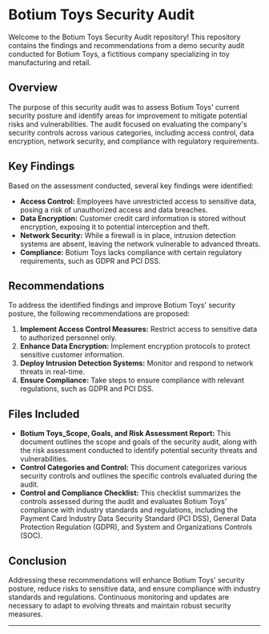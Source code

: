 
# Botium Toys Security Audit

Welcome to the Botium Toys Security Audit repository! This repository contains the findings and recommendations from a demo security audit conducted for Botium Toys, a fictitious company specializing in toy manufacturing and retail.

## Overview

The purpose of this security audit was to assess Botium Toys' current security posture and identify areas for improvement to mitigate potential risks and vulnerabilities. The audit focused on evaluating the company's security controls across various categories, including access control, data encryption, network security, and compliance with regulatory requirements.

## Key Findings

Based on the assessment conducted, several key findings were identified:

- **Access Control:** Employees have unrestricted access to sensitive data, posing a risk of unauthorized access and data breaches.
- **Data Encryption:** Customer credit card information is stored without encryption, exposing it to potential interception and theft.
- **Network Security:** While a firewall is in place, intrusion detection systems are absent, leaving the network vulnerable to advanced threats.
- **Compliance:** Botium Toys lacks compliance with certain regulatory requirements, such as GDPR and PCI DSS.

## Recommendations

To address the identified findings and improve Botium Toys' security posture, the following recommendations are proposed:

1. **Implement Access Control Measures:** Restrict access to sensitive data to authorized personnel only.
2. **Enhance Data Encryption:** Implement encryption protocols to protect sensitive customer information.
3. **Deploy Intrusion Detection Systems:** Monitor and respond to network threats in real-time.
4. **Ensure Compliance:** Take steps to ensure compliance with relevant regulations, such as GDPR and PCI DSS.

## Files Included

- **Botium Toys_Scope, Goals, and Risk Assessment Report:** This document outlines the scope and goals of the security audit, along with the risk assessment conducted to identify potential security threats and vulnerabilities.
- **Control Categories and Control:** This document categorizes various security controls and outlines the specific controls evaluated during the audit.
- **Control and Compliance Checklist:** This checklist summarizes the controls assessed during the audit and evaluates Botium Toys' compliance with industry standards and regulations, including the Payment Card Industry Data Security Standard (PCI DSS), General Data Protection Regulation (GDPR), and System and Organizations Controls (SOC).

## Conclusion

Addressing these recommendations will enhance Botium Toys' security posture, reduce risks to sensitive data, and ensure compliance with industry standards and regulations. Continuous monitoring and updates are necessary to adapt to evolving threats and maintain robust security measures.

---

